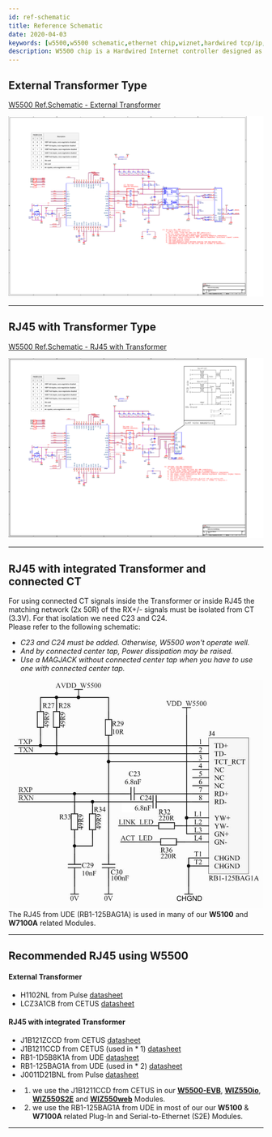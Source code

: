 ```yaml
---
id: ref-schematic
title: Reference Schematic
date: 2020-04-03
keywords: [w5500,w5500 schematic,ethernet chip,wiznet,hardwired tcp/ip,arduino ethernet,pico ethernet]
description: W5500 chip is a Hardwired Internet controller designed as a full hardwired TCP/IP stack with WIZnet technology
---
```



## External Transformer Type

<a href="/img/products/w5500/w5500_sch_v110_use_trans_.pdf" target="_blank">W5500 Ref.Schematic - External Transformer</a>

![W5500 Ref.Schematic (External Transformer)](/img/products/w5500/w5500_sch_v110_use_trans_.png)

-----


## RJ45 with Transformer Type

<a href="/img/products/w5500/w5500_sch_v110_use_mag_.pdf" target="_blank">W5500 Ref.Schematic - RJ45 with Transformer</a>

![W5500 Reference Schematic (RJ45 with Transformer)](/img/products/w5500/w5500_sch_v110_use_mag_.png)

-----


## RJ45 with integrated Transformer and connected CT

For using connected CT signals inside the Transformer or inside RJ45 the
matching network (2x 50R) of the RX+/- signals must be isolated from CT
(3.3V). For that isolation we need C23 and C24.  
Please refer to the following schematic:


  - *C23 and C24 must be added. Otherwise, W5500 won't operate well.*
  - *And by connected center tap, Power dissipation may be raised.*
  - *Use a MAGJACK without connected center tap when you have to use one with connected center tap.*


![w5500_schematic-connected-cts_003.jpg](/img/products/w5500/w5500_schematic-connected-cts_003.jpg)  
The RJ45 from UDE (RB1-125BAG1A) is used in many of our **W5100** and
**W7100A** related Modules.

-----


## Recommended RJ45 using W5500

#### External Transformer

- H1102NL from Pulse 
<a href="/img/products/w5500/01.h1102nl_h325.pdf" target="_blank">datasheet</a>  
- LCZ3A1CB from CETUS 
<a href="/img/products/w5500/02.lcz3a1cb.pdf" target="_blank">datasheet</a>  

#### RJ45 with integrated Transformer

- J1B121ZCCD from CETUS 
<a href="/img/products/w5500/1.j1b121zccd-v0-101115.pdf" target="_blank">datasheet</a>  
- J1B1211CCD from CETUS (used in * 1) 
<a href="/img/products/w5500/2.j1b1211ccd.pdf" target="_blank">datasheet</a>  
- RB1-1D5B8K1A from UDE 
<a href="/img/products/w5500/3.rb1-1d5b8k1a_287-00_.pdf" target="_blank">datasheet</a>  
- RB1-125BAG1A from UDE (used in * 2) 
<a href="/img/products/w5500/rb1-125bag1a_111-00_.pdf" target="_blank">datasheet</a>  
- J0011D21BNL from Pulse 
<a href="/img/products/w5500/4.j0011d21bnl.pdf" target="_blank">datasheet</a>  
  
* 1) we use the J1B1211CCD from CETUS in our
**[W5500-EVB](W5500-EVB/W5500-EVB.md)**,
**[WIZ550io](../../Modules/ioModule/wiz550io.md)**,
**[WIZ550S2E](../../Modules/Serial-to-Ethernet-Module/WIZ550S2E/WIZ550S2E.md)** and
**[WIZ550web](../../App-Module/WIZ550web/WIZ550web.md)** Modules.  
* 2) we use the RB1-125BAG1A from UDE in most of our our **W5100** &
**W7100A** related Plug-In and Serial-to-Ethernet (S2E) Modules.  
----
